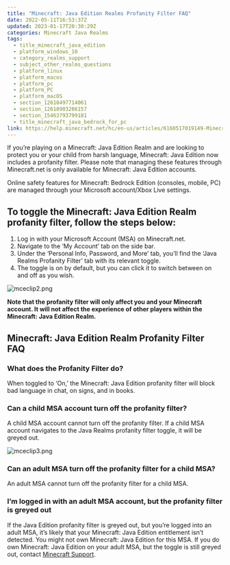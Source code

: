 ```yaml
---
title: "Minecraft: Java Edition Realms Profanity Filter FAQ"
date: 2022-05-11T16:53:37Z
updated: 2023-01-17T20:30:29Z
categories: Minecraft Java Realms
tags:
  - title_minecraft_java_edition
  - platform_windows_10
  - category_realms_support
  - subject_other_realms_questions
  - platform_linux
  - platform_macos
  - platform_pc
  - platform_PC
  - platform_macOS
  - section_12618497714061
  - section_12618903286157
  - section_15463793799181
  - title_minecraft_java_bedrock_for_pc
link: https://help.minecraft.net/hc/en-us/articles/6160517019149-Minecraft-Java-Edition-Realms-Profanity-Filter-FAQ
---
```


If you’re playing on a Minecraft: Java Edition Realm and are looking to protect you or your child from harsh language, Minecraft: Java Edition now includes a profanity filter. Please note that managing these features through Minecraft.net is only available for Minecraft: Java Edition accounts.

Online safety features for Minecraft: Bedrock Edition (consoles, mobile, PC) are managed through your Microsoft account/Xbox Live settings.

## To toggle the Minecraft: Java Edition Realm profanity filter, follow the steps below: 

1.  Log in with your Microsoft Account (MSA) on Minecraft.net.  
2.  Navigate to the ‘My Account’ tab on the side bar. 
3.  Under the ‘Personal Info, Password, and More’ tab, you’ll find the ‘Java Realms Profanity Filter’ tab with its relevant toggle.
4.  The toggle is on by default, but you can click it to switch between on and off as you wish. 

![mceclip2.png](https://minecrafthelp.zendesk.com/hc/article_attachments/6196711055373/mceclip2.png)

**Note that the profanity filter will only affect you and your Minecraft account. It will not affect the experience of other players within the Minecraft: Java Edition Realm.** 

## Minecraft: Java Edition Realm Profanity Filter FAQ 

### What does the Profanity Filter do? 

When toggled to ‘On,’ the Minecraft: Java Edition profanity filter will block bad language in chat, on signs, and in books. 

### Can a child MSA account turn off the profanity filter? 

A child MSA account cannot turn off the profanity filter. If a child MSA account navigates to the Java Realms profanity filter toggle, it will be greyed out. 

![mceclip3.png](https://minecrafthelp.zendesk.com/hc/article_attachments/6196706110477/mceclip3.png)

### Can an adult MSA turn off the profanity filter for a child MSA? 

An adult MSA cannot turn off the profanity filter for a child MSA. 

### I’m logged in with an adult MSA account, but the profanity filter is greyed out 

If the Java Edition profanity filter is greyed out, but you’re logged into an adult MSA, it’s likely that your Minecraft: Java Edition entitlement isn’t detected. You might not own Minecraft: Java Edition for this MSA. If you do own Minecraft: Java Edition on your adult MSA, but the toggle is still greyed out, contact [Minecraft Support](https://help.minecraft.net/hc/en-us/requests/new?msclkid=877b56abd13b11ecafb9140f8b9d94b6).
